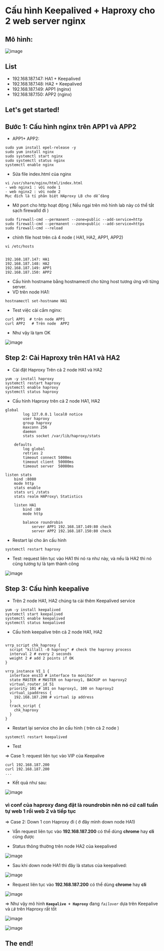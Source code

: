 # Cấu hình Keepalived + Haproxy cho 2 web server nginx

## Mô hình:
 
 
 ![image](https://user-images.githubusercontent.com/83824403/167338530-c626e988-1338-4595-b729-5ac15c52d8f5.png)


## List

- 192.168.187.147: HA1 + Keepalived
- 192.168.187.148: HA2 + Keepalived
- 192.168.187.149: APP1 (nginx)
- 192.168.187.150: APP2 (nginx)


## Let's get started!

## Bước 1: Cấu hình nginx trên APP1 và APP2

- APP1+ APP2:

```
sudo yum install epel-release -y
sudo yum install nginx
sudo systemctl start nginx
sudo systemctl status nginx
systemctl enable nginx
```

- Sửa file index.html của nginx

```
vi /usr/share/nginx/html/index.html
- web nginx1 : với node 1
- web nginx2 : với node 2
Mục đích là tí phân biệt HAproxy LB cho dễ dàng
```



- Mở port cho http hoạt động ( Nếu ngại trên mô hình lab này có thể tắt sạch firewalld đi )

```
sudo firewall-cmd --permanent --zone=public --add-service=http
sudo firewall-cmd --permanent --zone=public --add-service=https
sudo firewall-cmd --reload
```

- chỉnh file host trên cả 4 node ( HA1, HA2, APP1, APP2)

``` 
vi /etc/hosts


192.168.187.147: HA1 
192.168.187.148: HA2 
192.168.187.149: APP1 
192.168.187.150: APP2 
```

- Cấu hình hostname bằng hostnamectl cho từng host tương ứng với từng server. 
- VD trên node HA1:

``` 
hostnamectl set-hostname HA1
```

- Test việc cài cắm nginx:

```
curl APP1  # trên node APP1
curl APP2   # Trên node  APP2
```

- Như vậy là tạm OK

![image](https://user-images.githubusercontent.com/83824403/167339702-74f2abc7-0d7c-4d24-8509-a5d8f0b0a678.png)

## Step 2: Cài Haproxy trên HA1 và HA2

- Cài đặt Haproxy Trên cả 2 node HA1 và HA2

```
yum -y install haproxy
systemctl restart haproxy
systemctl enable haproxy
systemctl status haproxy
```



- Cấu hình Haproxy trên cả 2 node HA1, HA2



```
global
        log 127.0.0.1 local0 notice
        user haproxy
        group haproxy
        maxconn 256
        daemon
        stats socket /var/lib/haproxy/stats

    defaults
        log global
        retries 2
        timeout connect 5000ms
        timeout client  50000ms
        timeout server  50000ms

listen stats
    bind :8080
    mode http
    stats enable
    stats uri /stats
    stats realm HAProxy\ Statistics

    listen HA1
        bind :80
        mode http

        balance roundrobin
            server APP1 192.168.187.149:80 check
            server APP2 192.168.187.150:80 check
```


- Restart lại cho ăn cấu hình 


```
systemctl restart haproxy
```

- Test: request liên tục vào HA1 thì nó ra như này, và nếu là HA2 thì nó cũng tương tự là tạm thành công



![image](https://user-images.githubusercontent.com/83824403/167340427-249fa642-d70f-4c41-85a0-ac9e148f90b1.png)



## Step 3: Cấu hình keepalive

- Trên 2 node HA1, HA2 chúng ta cài thêm Keepalived service


```
yum -y install keepalived
systemctl start keepalived
systemctl enable keepalived
systemctl status keepalived
```

- Cấu hình keepalive trên cả 2 node HA1, HA2


```

vrrp_script chk_haproxy {
  script "killall -0 haproxy" # check the haproxy process
  interval 2 # every 2 seconds
  weight 2 # add 2 points if OK
}

vrrp_instance VI_1 {
  interface ens33 # interface to monitor
  state MASTER # MASTER on haproxy1, BACKUP on haproxy2
  virtual_router_id 51
  priority 101 # 101 on haproxy1, 100 on haproxy2
  virtual_ipaddress {
    192.168.187.200 # virtual ip address
  }
  track_script {
    chk_haproxy
  }
}

```


- Restart lại service cho ăn cấu hình ( trên cả 2 node )

```
systemctl restart keepalived
```


- Test

=> Case 1: request liên tục vào VIP của Keepalive 

```
curl 192.168.187.200
curl 192.168.187.200
...
```
- Kết quả như sau:

![image](https://user-images.githubusercontent.com/83824403/167340989-b20b5072-0f22-4908-bde3-2b643ad810c1.png)


### vì conf của haproxy đang đặt là roundrobin nên nó cứ call tuần tự web 1 rồi web 2 và tiếp tục

=> Case 2:  Down 1 con Haproxy đi ( ở đây mình down node HA1)

- Vẫn request liên tục vào **192.168.187.200** có thể dùng **chrome** hay **cli** cũng được



- Status thông thường trên node HA2 của keepalived

![image](https://user-images.githubusercontent.com/83824403/167341220-906232e5-a8b0-4c8f-a0f7-b2b39f74aa42.png)


- Sau khi down node HA1 thì đây là status của keepalived:

![image](https://user-images.githubusercontent.com/83824403/167341267-d49e4cec-21da-46fd-9988-bf565ba96574.png)



- Request liên tục vào **192.168.187.200** có thể dùng **chrome** hay **cli** 


![image](https://user-images.githubusercontent.com/83824403/167341448-fb1cf93f-a592-40e7-9a2f-ee0ac805107f.png)

 => Như vậy mô hình **`Keepalive + Haproxy`** đang *`failover`* dựa trên Keepalive và *`LB`* trên Haproxy rất tốt
 
 ![image](https://user-images.githubusercontent.com/83824403/167341651-dcb926f0-c4ea-47c5-b67f-744ea8b1ff2d.png)
 
 
 
 ![image](https://user-images.githubusercontent.com/83824403/167341676-75688069-7b3f-4d86-8539-4f5ee1bea23f.png)



## The end!
